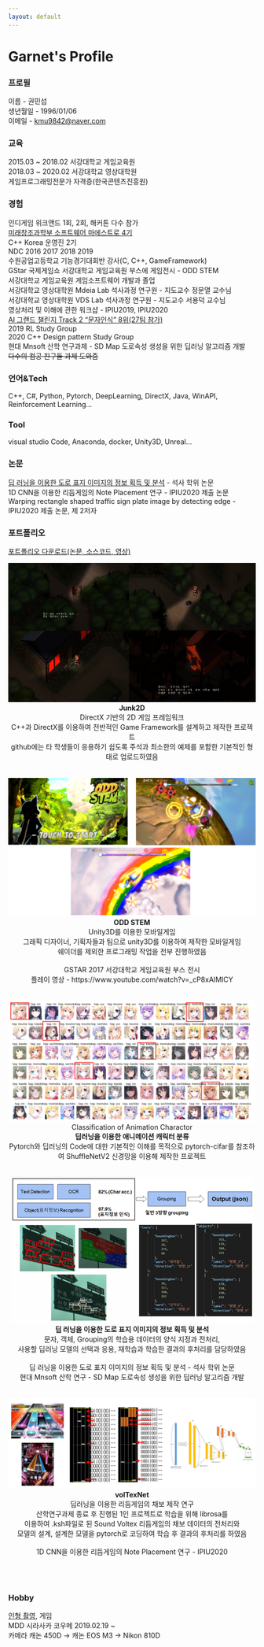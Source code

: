 ```yaml
---
layout: default
---
```


# Garnet's Profile

### 프로필
이름 - 권민섭<br>
생년월일 - 1996/01/06<br>
이메일 - kmu9842@naver.com<br>

### 교육
2015.03 ~ 2018.02 서강대학교 게임교육원<br>
2018.03 ~ 2020.02 서강대학교 영상대학원<br>
게임프로그래밍전문가 자격증(한국콘텐츠진흥원)<br>

### 경험
인디게임 위크앤드 1회, 2회, 해커톤 다수 참가<br>
[미래창조과학부 소프트웨어 마에스트로 4기](https://swm.recruiter.co.kr/appsite/company/index)<br>
C++ Korea 운영진 2기<br>
NDC 2016 2017 2018 2019<br>
수원공업고등학교 기능경기대회반 강사(C, C++, GameFramework)<br>
GStar 국제게임쇼 서강대학교 게임교육원 부스에 게임전시 - ODD STEM<br>
서강대학교 게임교육원 게임소프트웨어 개발과 졸업<br>
서강대학교 영상대학원 Mdeia Lab 석사과정 연구원 - 지도교수 정문열 교수님<br>
서강대학교 영상대학원 VDS Lab 석사과정 연구원 - 지도교수 서용덕 교수님<br>
영상처리 및 이해에 관한 워크샵 - IPIU2019, IPIU2020<br>
[AI 그랜드 챌린지 Track 2 “문자인식” 8위(27팀 참가)](https://www.ai-challenge.kr/)<br>
2019 RL Study Group<br>
2020 C++ Design pattern Study Group<br>
현대 Mnsoft 산학 연구과제 - SD Map 도로속성 생성을 위한 딥러닝 알고리즘 개발<br>
~~다수의 컴공 친구들 과제 도와줌~~<br>

### 언어&Tech 
C++, C#, Python, Pytorch, DeepLearning, DirectX, Java, WinAPI, Reinforcement Learning...
### Tool
visual studio Code, Anaconda, docker, Unity3D, Unreal...

### 논문
[딥 러닝을 이용한 도로 표지 이미지의 정보 획득 및 분석](http://dcollection.sogang.ac.kr:8089/dcollection/srch/srchDetail/000000065074?navigationSize=10&query=%2B%28%28all%3A%EA%B6%8C%EB%AF%BC%EC%84%AD%29%29&pageSize=10&insCode=211029&searchWhere1=all&searchTotalCount=0&sortDir=desc&pageNum=1&rows=10&searthTotalPage=0&treePageNum=1&sortField=score&start=0&ajax=false&searchText=%5B%EC%A0%84%EC%B2%B4%3A%EA%B6%8C%EB%AF%BC%EC%84%AD%5D&searchKeyWord1=%EA%B6%8C%EB%AF%BC%EC%84%AD) - 석사 학위 논문<br>
1D CNN을 이용한 리듬게임의 Note Placement 연구 - IPIU2020 제출 논문<br>
Warping rectangle shaped traffic sign plate image by detecting edge - IPIU2020 제출 논문, 제 2저자<br>

### 포트폴리오

[포트폴리오 다운로드(논문, 소스코드, 영상)](https://drive.google.com/open?id=1vr2uj68nfmNupvZsdPojutsHZRpwOVyI)<br>

<center><img src="./Assets/3.png">
<strong>Junk2D</strong><br>DirectX 기반의 2D 게임 프레임워크<br>
C++과 DirectX를 이용하여 전반적인 Game Framework를 설계하고 제작한 프로젝트<br>
github에는 타 학생들이 응용하기 쉽도록 주석과 최소한의 예제를 포함한 기본적인 형태로 업로드하였음<br><br><br>
<img src="./Assets/2.png">
<strong>ODD STEM</strong><br>Unity3D를 이용한 모바일게임<br>
그래픽 디자이너, 기획자들과 팀으로 unity3D를 이용하여 제작한 모바일게임<br>
쉐이더를 제외한 프로그래밍 작업을 전부 진행하였음<br><br>
GSTAR 2017 서강대학교 게임교육원 부스 전시<br>
플레이 영상 - https://www.youtube.com/watch?v=_cP8xAIMlCY<br><br><br>
<img src="https://github.com/GreenGarnets/Classification-of-Animation-Character/raw/master/Assets/6char.png">
Classification of Animation Charactor<br><strong>딥러닝을 이용한 애니메이션 캐릭터 분류</strong><br>
Pytorch와 딥러닝의 Code에 대한 기본적인 이해를 목적으로 pytorch-cifar를 참조하여 ShuffleNetV2 신경망을 이용해 제작한 프로젝트<br><br><br>
<img src="./Assets/1.png">
<strong>딥 러닝을 이용한 도로 표지 이미지의 정보 획득 및 분석</strong><br>
문자, 객체, Grouping의 학습용 데이터의 양식 지정과 전처리,<br>
사용할 딥러닝 모델의 선택과 응용, 재학습과 학습한 결과의 후처리를 담당하였음<br><br>
딥 러닝을 이용한 도로 표지 이미지의 정보 획득 및 분석 - 석사 학위 논문<br>
현대 Mnsoft 산학 연구 - SD Map 도로속성 생성을 위한 딥러닝 알고리즘 개발<br><br><br>

<img src="./Assets/4.png">
<strong>volTexNet</strong><br>
딥러닝을 이용한 리듬게임의 채보 제작 연구<br>
산학연구과제 종료 후 진행된 1인 프로젝트로 학습을 위해 librosa를<br>
이용하여 .ksh파일로 된 Sound Voltex 리듬게임의 채보 데이터의 전처리와<br>
모델의 설계, 설계한 모델을 pytorch로 코딩하여 학습 후 결과의 후처리를 하였음<br><br>
1D CNN을 이용한 리듬게임의 Note Placement 연구 - IPIU2020<br><br><br><br>
</center>

### Hobby
[인형 촬영](https://www.instagram.com/ggarnet__/), 게임<br>
MDD 시라사카 코우메 2019.02.19 ~<br>
카메라 캐논 450D -> 캐논 EOS M3 -> Nikon 810D <br>

